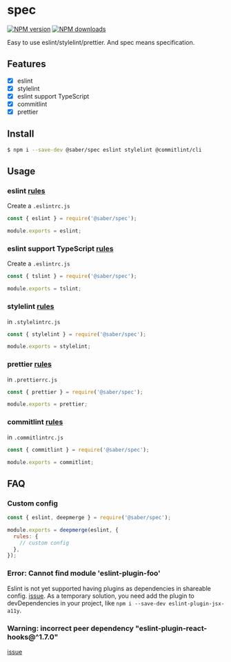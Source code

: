 # spec

[![NPM version](https://img.shields.io/npm/v/@saber/spec.svg?style=flat)](https://npmjs.org/package/@saber/spec) [![NPM downloads](http://img.shields.io/npm/dm/@saber/spec.svg?style=flat)](https://npmjs.org/package/@saber/spec)

Easy to use eslint/stylelint/prettier. And spec means specification.

## Features

- [x] eslint
- [x] stylelint
- [x] eslint support TypeScript
- [x] commitlint
- [x] prettier

## Install

```bash
$ npm i --save-dev @saber/spec eslint stylelint @commitlint/cli
```

## Usage

### eslint [rules](/lib/eslint.js)

Create a `.eslintrc.js`

```js
const { eslint } = require('@saber/spec');

module.exports = eslint;
```

### eslint support TypeScript [rules](/lib/tslint.js)

Create a `.eslintrc.js`

```js
const { tslint } = require('@saber/spec');

module.exports = tslint;
```

### stylelint [rules](/lib/eslint.js)

in `.stylelintrc.js`

```js
const { stylelint } = require('@saber/spec');

module.exports = stylelint;
```

### prettier [rules](/lib/prettier.js)

in `.prettierrc.js`

```js
const { prettier } = require('@saber/spec');

module.exports = prettier;
```

### commitlint [rules](https://github.com/conventional-changelog/commitlint/tree/master/@commitlint/config-conventional)

in `.commitlintrc.js`

```js
const { commitlint } = require('@saber/spec');

module.exports = commitlint;
```

## FAQ

### Custom config

```js
const { eslint, deepmerge } = require('@saber/spec');

module.exports = deepmerge(eslint, {
  rules: {
    // custom config
  },
});
```

### Error: Cannot find module 'eslint-plugin-foo'

Eslint is not yet supported having plugins as dependencies in shareable config. [issue](https://github.com/eslint/eslint/issues/3458). As a temporary solution, you need add the plugin to devDependencies in your project, like `npm i --save-dev eslint-plugin-jsx-a11y`.

### Warning: incorrect peer dependency "eslint-plugin-react-hooks@^1.7.0"

[issue](https://github.com/airbnb/javascript/issues/2084)